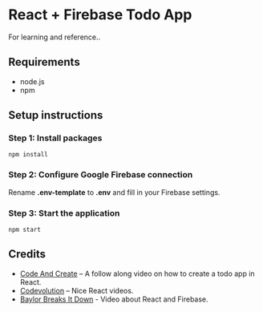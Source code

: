 # React + Firebase Todo App

For learning and reference..

## Requirements

- node.js
- npm

## Setup instructions

### Step 1: Install packages

```
npm install
```

### Step 2: Configure Google Firebase connection

Rename **.env-template** to **.env** and fill in your Firebase settings.

### Step 3: Start the application

```
npm start
```

## Credits

- [Code And Create](https://www.youtube.com/channel/UCtOmmC3Z8WSn45VgTAKBHhA/) – A follow along video on how to create a todo app in React.
- [Codevolution](https://www.youtube.com/channel/UC80PWRj_ZU8Zu0HSMNVwKWw) – Nice React videos.
- [
Baylor Breaks It Down](https://www.youtube.com/watch?v=rSgbYCdc4G0) - Video about React and Firebase.
